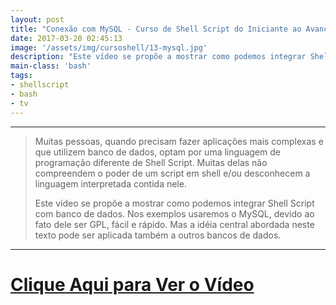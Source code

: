 ```yaml
---
layout: post
title: "Conexão com MySQL - Curso de Shell Script do Iniciante ao Avançado"
date: 2017-03-20 02:45:13
image: '/assets/img/cursoshell/13-mysql.jpg'
description: "Este vídeo se propõe a mostrar como podemos integrar Shell Script com banco de dados via Web."
main-class: 'bash'
tags:
- shellscript
- bash
- tv
---
```


***

> Muitas pessoas, quando precisam fazer aplicações mais complexas e que utilizem banco de dados, optam por uma linguagem de programação diferente de Shell Script. Muitas delas não compreendem o poder de um script em shell e/ou desconhecem a linguagem interpretada contida nele.
> 
> Este vídeo se propõe a mostrar como podemos integrar Shell Script com banco de dados. Nos exemplos usaremos o MySQL, devido ao fato dele ser GPL, fácil e rápido. Mas a idéia central abordada neste texto pode ser aplicada também a outros bancos de dados. 

***


# [Clique Aqui para Ver o Vídeo](https://www.youtube.com/watch?v=VPvQLZt696g)


<script async src="https://pagead2.googlesyndication.com/pagead/js/adsbygoogle.js"></script>

<!-- Informat -->
<ins class="adsbygoogle"
 style="display:block"
 data-ad-client="ca-pub-2838251107855362"
 data-ad-slot="2327980059"
 data-ad-format="auto"
 data-full-width-responsive="true"></ins>

<script>
(adsbygoogle = window.adsbygoogle || []).push({});
</script>

